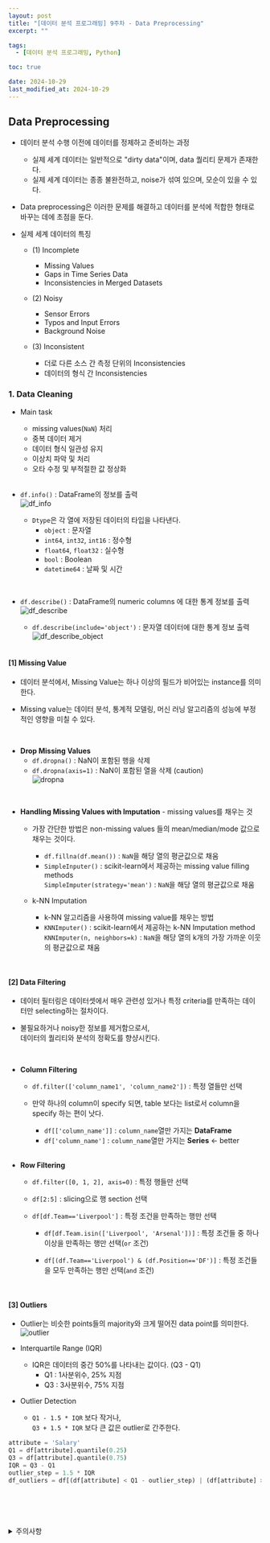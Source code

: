 ```yaml
---
layout: post
title: "[데이터 분석 프로그래밍] 9주차 - Data Preprocessing"
excerpt: ""

tags:
  - [데이터 분석 프로그래밍, Python]

toc: true

date: 2024-10-29
last_modified_at: 2024-10-29
---
```

## Data Preprocessing
- 데이터 분석 수행 이전에 데이터를 정제하고 준비하는 과정  
  - 실제 세계 데이터는 일반적으로 "dirty data"이며, data 퀄리티 문제가 존재한다.  
  - 실제 세계 데이터는 종종 불완전하고, noise가 섞여 있으며, 모순이 있을 수 있다.  

- Data preprocessing은 이러한 문제를 해결하고 데이터를 분석에 적합한 형태로 바꾸는 데에 초점을 둔다.  

- 실제 세계 데이터의 특징
  - (1) Incomplete
    - Missing Values
    - Gaps in Time Series Data
    - Inconsistencies in Merged Datasets

  - (2) Noisy
    - Sensor Errors
    - Typos and Input Errors
    - Background Noise

  - (3) Inconsistent
    - 더로 다른 소스 간 측정 단위의 Inconsistencies
    - 데이터의 형식 간 Inconsistencies

### 1. Data Cleaning
- Main task
  - missing values(`NaN`) 처리
  - 중복 데이터 제거
  - 데이터 형식 일관성 유지
  - 이상치 파악 및 처리
  - 오타 수정 및 부적절한 값 정상화  
  
  <br>

- `df.info()` : DataFrame의 정보를 출력  
![df_info](TODO)  
  - `Dtype`은 각 열에 저장된 데이터의 타입을 나타낸다.  
    - `object` : 문자열
    - `int64`, `int32`, `int16` : 정수형
    - `float64`, `float32` : 실수형
    - `bool` : Boolean
    - `datetime64` : 날짜 및 시간  

<br>

- `df.describe()` : DataFrame의 numeric columns 에 대한 통계 정보를 출력  
![df_describe](TODO)  
  - `df.describe(include='object')` : 문자열 데이터에 대한 통계 정보 출력  
  ![df_describe_object](TODO)  

  <br>

#### [1] Missing Value  
- 데이터 분석에서, Missing Value는 하나 이상의 필드가 비어있는 instance를 의미한다.  

- Missing value는 데이터 분석, 통계적 모델링, 머신 러닝 알고리즘의 성능에 부정적인 영향을 미칠 수 있다.  

<br>

- **Drop Missing Values**
  - `df.dropna()` : NaN이 포함된 행을 삭제
  - `df.dropna(axis=1)` : NaN이 포함된 열을 삭제 (caution)  
  ![dropna](TODO)  

<br>

- **Handling Missing Values with Imputation** - missing values를 채우는 것
  - 가장 간단한 방법은 non-missing values 들의 mean/median/mode 값으로 채우는 것이다.  
    - `df.fillna(df.mean())` : `NaN`을 해당 열의 평균값으로 채움  
    - `SimpleInputer()` : scikit-learn에서 제공하는 missing value filling methods  
    `SimpleImputer(strategy='mean')` : `NaN`을 해당 열의 평균값으로 채움  

  - k-NN Imputation
    - k-NN 알고리즘을 사용하여 missing value를 채우는 방법  
    - `KNNImputer()` : scikit-learn에서 제공하는 k-NN Imputation method  
    `KNNImputer(n, neighbors=k)` : `NaN`을 해당 열의 k개의 가장 가까운 이웃의 평균값으로 채움

<br>

#### [2] Data Filtering
- 데이터 필터링은 데이터셋에서 매우 관련성 있거나 특정 criteria를 만족하는 데이터만 selecting하는 절차이다.  

- 불필요하거나 noisy한 정보를 제거함으로서,  
데이터의 퀄리티와 분석의 정확도를 향샹시킨다.  

<br>

- **Column Filtering**
  - `df.filter(['column_name1', 'column_name2'])` : 특정 열들만 선택  

  - 만약 하나의 column이 specify 되면, table 보다는 list로서 column을 specify 하는 편이 낫다.  
    - `df[['column_name']]` : `column_name`열만 가지는 **DataFrame**
    - `df['column_name']` : `column_name`열만 가지는 **Series** <- better  

    <br>

- **Row Filtering**
  - `df.filter([0, 1, 2], axis=0)` : 특정 행들만 선택

  - `df[2:5]` : slicing으로 행 section 선택  

  - `df[df.Team=='Liverpool']` : 특정 조건을 만족하는 행만 선택  

    - `df[df.Team.isin(['Liverpool', 'Arsenal'])]` : 특정 조건들 중 하나 이상을 만족하는 행만 선택(`or` 조건)  

    - `df[(df.Team=='Liverpool') & (df.Position=='DF')]` : 특정 조건들을 모두 만족하는 행만 선택(`and` 조건)  

<br>

#### [3] Outliers
- Outlier는 비슷한 points들의 majority와 크게 떨어진 data point를 의미한다.  
![outlier](TODO)  

- Interquartile Range (IQR)
  - IQR은 데이터의 중간 50%를 나타내는 값이다. (Q3 - Q1)  
    - Q1 : 1사분위수, 25% 지점
    - Q3 : 3사분위수, 75% 지점  

- Outlier Detection
  - `Q1 - 1.5 * IQR` 보다 작거나,  
  `Q3 + 1.5 * IQR` 보다 큰 값은 outlier로 간주한다.  

```py
attribute = 'Salary'
Q1 = df[attribute].quantile(0.25)
Q3 = df[attribute].quantile(0.75)
IQR = Q3 - Q1
outlier_step = 1.5 * IQR
df_outliers = df[(df[attribute] < Q1 - outlier_step) | (df[attribute] > Q3 + outlier_step)]
```

<br>
<br>
<br>
<br>
<details>
<summary>주의사항</summary>
<div markdown="1">

이 포스팅은 강원대학교 장홍준 교수님의 데이터분석프로그래밍 수업을 들으며 내용을 정리 한 것입니다.  
수업 내용에 대한 저작권은 교수님께 있으니,  
다른 곳으로의 무분별한 내용 복사를 자제해 주세요.

</div>
</details> 